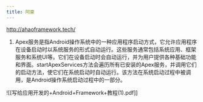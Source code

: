 ```yaml
---
title: 阿豪
---
```

http://ahaoframework.tech/




1. Apex服务是指Android操作系统中的一种应用程序启动方式，它允许应用程序在设备启动时以系统服务的形式自动运行。这些服务通常包括系统应用、框架服务和系统UI等。它们在设备启动时会自动运行，并为用户提供各种基础功能和界面。startApexServices方法会遍历所有已安装的Apex服务，并调用它们的启动方法，使它们在系统启动时自动运行。该方法在系统启动过程中被调用，是Android操作系统启动过程中的一部分。


![[写给应用开发的+Android+Framework+教程(1).pdf]]